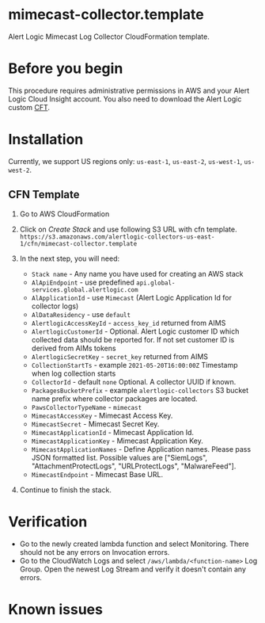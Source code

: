 # mimecast-collector.template

Alert Logic Mimecast Log Collector CloudFormation template.

 
# Before you begin

This procedure requires administrative permissions in AWS and your Alert Logic 
Cloud Insight account. You also need to download the Alert Logic custom [CFT](https://s3.amazonaws.com/alertlogic-collectors-us-east-1/cfn/mimecast-collector.template).


# Installation

Currently, we support US regions only: `us-east-1`, `us-east-2`, `us-west-1`, 
`us-west-2`.


## CFN Template
1. Go to AWS CloudFormation 
2. Click on *Create Stack* and use following S3 URL with cfn template.
`https://s3.amazonaws.com/alertlogic-collectors-us-east-1/cfn/mimecast-collector.template`
3. In the next step, you will need:
   - `Stack name` - Any name you have used for creating an AWS stack
   - `AlApiEndpoint` - use predefined `api.global-services.global.alertlogic.com` 
   - `AlApplicationId` - use `Mimecast` (Alert Logic Application Id for collector logs)  
   - `AlDataResidency` - use `default`
   - `AlertlogicAccessKeyId` - `access_key_id` returned from AIMS
   - `AlertlogicCustomerId` - Optional. Alert Logic customer ID which collected data should be reported for. If not set customer ID is derived from AIMs tokens
   - `AlertlogicSecretKey` - `secret_key` returned from AIMS
   - `CollectionStartTs` - example `2021-05-20T16:00:00Z` Timestamp when log collection starts
   - `CollectorId` - default `none` Optional. A collector UUID if known.
   - `PackagesBucketPrefix` - example `alertlogic-collectors` S3 bucket name prefix where collector packages are located.
   - `PawsCollectorTypeName` - `mimecast`
   - `MimecastAccessKey` - Mimecast Access Key.
   - `MimecastSecret` - Mimecast Secret Key.
   - `MimecastApplicationId` - Mimecast Application Id.
   - `MimecastApplicationKey` - Mimecast Application Key.
   - `MimecastApplicationNames` - Define Application names. Please pass JSON formatted list. Possible values are ["SiemLogs", "AttachmentProtectLogs", "URLProtectLogs", "MalwareFeed"].
   - `MimecastEndpoint` - Mimecast Base URL.

4. Continue to finish the stack.


# Verification 
- Go to the newly created lambda function and select Monitoring. 
There should not be any errors on Invocation errors.
- Go to the CloudWatch Logs and select `/aws/lambda/<function-name>` Log 
Group. Open the newest Log Stream and verify it doesn't contain any errors.


# Known issues
